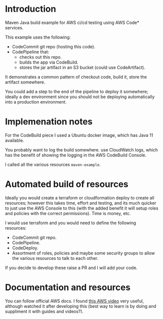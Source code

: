# Introduction

Maven Java build example for AWS ci/cd testing using AWS Code* services.

This example uses the following:
* CodeCommit git repo (hosting this code).
* CodePipeline that:
  * checks out this repo.
  * builds the app via CodeBuild.
  * stores the jar artifact in an S3 bucket (could use CodeArtifact).

It demonstrates a common pattern of checkout code, build it, store the artifact somewhere. 

You could add a step to the end of the pipeline to deploy it somewhere; ideally a dev environment since you should not be deploying automatically into a production environment.

# Implemenation notes

For the CodeBuild piece I used a Ubuntu docker image, which has Java 11 available.

You probably want to log the build somewhere. use CloudWatch logs, which has the benefit of showing the logging in the AWS CodeBuild Console.

I called all the various resources `maven-example`.

# Automated build of resources

Ideally you would create a terraform or cloudformation deploy to create all resources; however this takes time, effort and testing, and its much quicker to just use the AWS Console to this (with the added benefit it will setup roles and policies with the correct permissions). Time is money, etc.

I would use terraform and you would need to define the following resources:
* CodeCommit git repo.
* CodePipeline.
* CodeDeploy.
* Assortment of roles, policies and maybe some security groups to allow the various resources to talk to each other. 

If you decide to develop these raise a PR and I will add your code.

# Documentation and resources

You can follow official AWS docs. I found [this AWS video](https://www.youtube.com/watch?v=E6EBg46vvu0) very useful, although watched it after developing this (best way to learn is by doing and suppliment it with guides and videos?).